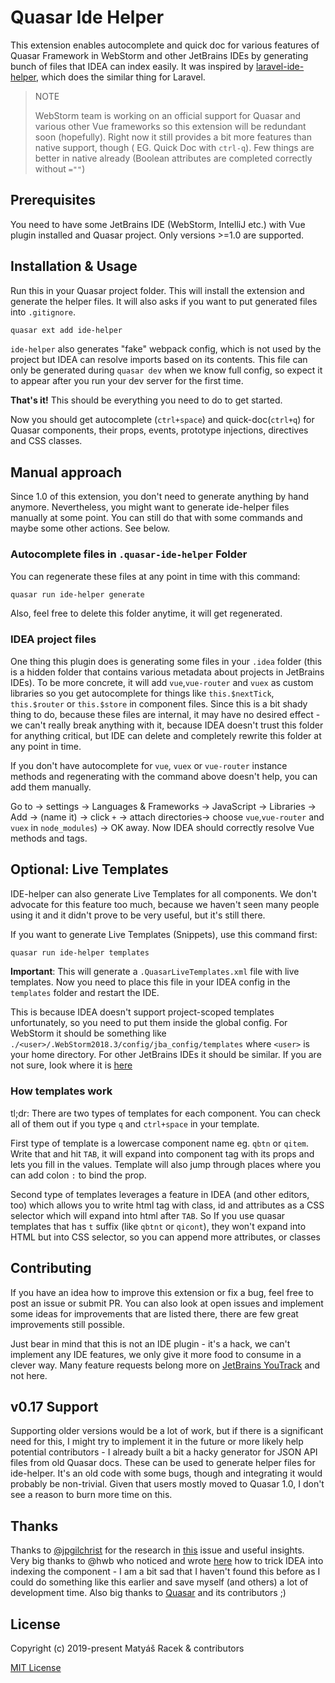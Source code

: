 # Quasar Ide Helper

This extension enables autocomplete and quick doc for various features of Quasar Framework in WebStorm and other JetBrains IDEs by generating bunch of files that IDEA can index easily. It was inspired by [laravel-ide-helper](https://github.com/barryvdh/laravel-ide-helper), which does the similar thing for Laravel.

> NOTE
>
> WebStorm team is working on an official support for Quasar and various other Vue frameworks so this extension will be redundant soon (hopefully). Right now it still provides a bit more features than native support, though ( EG. Quick Doc with `ctrl-q`). Few things are better in native already (Boolean attributes are completed correctly without `=""`)


## Prerequisites

You need to have some JetBrains IDE (WebStorm, IntelliJ etc.) with Vue plugin installed and Quasar project. Only versions >=1.0 are supported.

## Installation & Usage

Run this in your Quasar project folder. This will install the extension and generate the helper files. It will also asks if you want to put generated files into `.gitignore`.

```bash
quasar ext add ide-helper
```

`ide-helper` also generates "fake" webpack config, which is not used by the project but IDEA can resolve imports based on its contents. This file can only be generated during `quasar dev` when we know full config, so expect it to appear after you run your dev server for the first time.

 **That's it!**
This should be everything you need to do to get started.

Now you should get autocomplete (`ctrl+space`) and quick-doc(`ctrl+q`) for Quasar components, their props, events, prototype injections, directives and CSS classes.

## Manual approach

Since 1.0 of this extension, you don't need to generate anything by hand anymore. Nevertheless, you might want to generate ide-helper files manually at some point. You can still do that with some commands and maybe some other actions. See below.

### Autocomplete files in `.quasar-ide-helper`  Folder

You can regenerate these files at any point in time with this command:

```bash
quasar run ide-helper generate
```

Also, feel free to delete this folder anytime, it will get regenerated.

### IDEA project files 

One thing this plugin does is generating some files in your `.idea` folder (this is a hidden folder that contains various metadata about projects in JetBrains IDEs). To be more concrete, it will add `vue`,`vue-router` and `vuex` as custom libraries so you get autocomplete for things like `this.$nextTick`, `this.$router` or `this.$store` in component files. Since this is a bit shady thing to do, because these files are internal, it may have no desired effect - we can't really break anything with it, because IDEA doesn't trust this folder for anything critical, but IDE can delete and completely rewrite this folder at any point in time.

If you don't have autocomplete for `vue`, `vuex` or `vue-router` instance methods and regenerating with the command above doesn't help, you can add them manually.

Go to -> settings -> Languages & Frameworks -> JavaScript -> Libraries -> Add -> (name it) -> click `+` -> attach directories-> choose `vue`,`vue-router` and `vuex` in `node_modules`) -> OK away. Now IDEA should correctly resolve Vue methods and tags.


## Optional: Live Templates

IDE-helper can also generate Live Templates for all components. We don't advocate for this feature too much, because we haven't seen many people using it and it didn't prove to be very useful, but it's still there.

If you want to generate Live Templates (Snippets), use this command first:

```bash
quasar run ide-helper templates
```

**Important**: This will generate a `.QuasarLiveTemplates.xml` file with live templates. Now you need to place this file in your IDEA config in the `templates` folder and restart the IDE. 

This is because IDEA doesn't support project-scoped templates unfortunately, so you need to put them inside the global config. For WebStorm it should be something like `./<user>/.WebStorm2018.3/config/jba_config/templates` where `<user>` is your home directory. For other JetBrains IDEs it should be similar. If you are not sure, look where it is [here](https://intellij-support.jetbrains.com/hc/en-us/articles/206544519-Directories-used-by-the-IDE-to-store-settings-caches-plugins-and-logs)

### How templates work
 
tl;dr: There are two types of templates for each component. You can check all of them out if you type `q` and `ctrl+space` in your template.

First type of template is a lowercase component name eg. `qbtn` or `qitem`. Write that and hit `TAB`, it will expand into component tag with its props and lets you fill in the values. Template will also jump through places where you can add colon `:` to bind the prop.

Second type of templates leverages a feature in IDEA (and other editors, too) which allows you to write html tag with class, id and attributes as a CSS selector which will expand into html after `TAB`. So If you use quasar templates that has `t` suffix (like `qbtnt` or `qicont`), they won't expand into HTML but into CSS selector, so you can append more attributes, or classes

## Contributing

If you have an idea how to improve this extension or fix a bug, feel free to post an issue or submit PR. You can also look at open issues and implement some ideas for improvements that are listed there, there are few great improvements still possible.

Just bear in mind that this is not an IDE plugin - it's a hack, we can't implement any IDE features, we only give it more food to consume in a clever way. Many feature requests belong more on [JetBrains YouTrack](https://youtrack.jetbrains.com/) and not here.
 
## v0.17 Support

Supporting older versions would be a lot of work, but if there is a significant need for this, I might try to implement it in the future or more likely help potential contributors - I already built a bit a hacky generator for JSON API files from old Quasar docs. These can be used to generate helper files for ide-helper. It's an old code with some bugs, though and integrating it would probably be non-trivial. Given that users mostly moved to Quasar 1.0, I don't see a reason to burn more time on this.

## Thanks
Thanks to [@jpgilchrist](https://github.com/jpgilchrist) for the research in [this](https://github.com/quasarframework/quasar/issues/2224) issue and useful insights. Very big thanks to @hwb who noticed and wrote [here](https://forum.quasar-framework.org/topic/2322/how-to-import-quasar-components-to-use-vue-code-completion-in-intellij-idea-webstorm/2) how to trick IDEA into indexing the component - I am a bit sad that I haven't found this before as I could do something like this earlier and save myself (and others) a lot of development time. Also big thanks to [Quasar](https://github.com/quasarframework/quasar/) and its contributors ;)

## License

Copyright (c) 2019-present Matyáš Racek & contributors

[MIT License](http://en.wikipedia.org/wiki/MIT_License)
